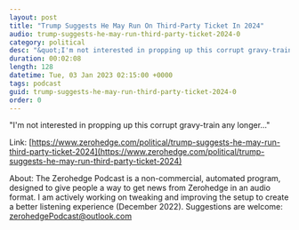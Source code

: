 ```yaml
---
layout: post
title: "Trump Suggests He May Run On Third-Party Ticket In 2024"
audio: trump-suggests-he-may-run-third-party-ticket-2024-0
category: political
desc: "&quot;I'm not interested in propping up this corrupt gravy-train any longer...&quot;"
duration: 00:02:08
length: 128
datetime: Tue, 03 Jan 2023 02:15:00 +0000
tags: podcast
guid: trump-suggests-he-may-run-third-party-ticket-2024-0
order: 0
---
```

&quot;I'm not interested in propping up this corrupt gravy-train any longer...&quot;

Link: [https://www.zerohedge.com/political/trump-suggests-he-may-run-third-party-ticket-2024](https://www.zerohedge.com/political/trump-suggests-he-may-run-third-party-ticket-2024)

About: The Zerohedge Podcast is a non-commercial, automated program, designed to give people a way to get news from Zerohedge in an audio format.  I am actively working on tweaking and improving the setup to create a better listening experience (December 2022).  Suggestions are welcome: [zerohedgePodcast@outlook.com](mailto:zerohedgePodcast@outlook.com)